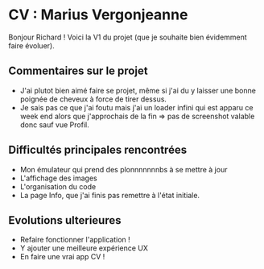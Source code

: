 # CV : Marius Vergonjeanne

Bonjour Richard ! 
Voici la V1 du projet (que je souhaite bien évidemment faire évoluer).

## Commentaires sur le projet

- J'ai plutot bien aimé faire se projet, même si j'ai du y laisser une bonne poignée de cheveux à force de tirer dessus.
- Je sais pas ce que j'ai foutu mais j'ai un loader infini qui est apparu ce week end alors que j'approchais de la fin => pas de screenshot valable donc sauf vue Profil.

## Difficultés principales rencontrées

- Mon émulateur qui prend des plonnnnnnnbs à se mettre à jour
- L'affichage des images
- L'organisation du code 
- La page Info, que j'ai finis pas remettre à l'état initiale.

## Evolutions ulterieures

- Refaire fonctionner l'application !
- Y ajouter une meilleure expérience UX
- En faire une vrai app CV !
